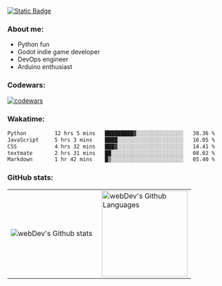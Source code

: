 [![Static Badge](https://img.shields.io/badge/Telegram-blue?style=flat&logo=telegram&link=https://t.me/sfkulagin)](https://t.me/sfkulagin)
### About me:

- Python fun
- Godot indie game developer
- DevOps engineer
- Arduino enthusiast

### Codewars:

[![codewars](https://www.codewars.com/users/talkafk/badges/large)](https://www.codewars.com/users/talkafk)

### Wakatime:

<!--START_SECTION:waka-->

```txt
Python         12 hrs 5 mins   █████████▓░░░░░░░░░░░░░░░   38.36 %
JavaScript     5 hrs 3 mins    ████░░░░░░░░░░░░░░░░░░░░░   16.05 %
CSS            4 hrs 32 mins   ███▓░░░░░░░░░░░░░░░░░░░░░   14.41 %
textmate       2 hrs 31 mins   ██░░░░░░░░░░░░░░░░░░░░░░░   08.02 %
Markdown       1 hr 42 mins    █▒░░░░░░░░░░░░░░░░░░░░░░░   05.40 %
```

<!--END_SECTION:waka-->

### GitHub stats:

<table>
  <tr>
    <td>
      <img align="left" src="http://github-readme-streak-stats.herokuapp.com?user=talkafk&theme=dark&background=000000" alt="webDev's Github stats" />
    </td>
    <td>
      <img height="195px" align="right" alt="webDev's Github Languages" src="https://github-readme-stats-sigma-five.vercel.app/api/top-langs/?username=talkafk&layout=compact&theme=vision-friendly-dark" />
    </td>
  </tr>
</table>
